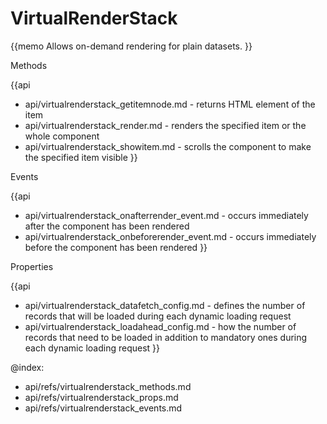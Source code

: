 VirtualRenderStack 
=============


{{memo Allows on-demand rendering for plain datasets. }}



<div class='h2'>Methods</div>

{{api
- api/virtualrenderstack_getitemnode.md - returns HTML element of the item
- api/virtualrenderstack_render.md - renders the specified item or the whole component
- api/virtualrenderstack_showitem.md - scrolls the component to make the specified item visible
}}


<div class='h2'>Events</div>


{{api
- api/virtualrenderstack_onafterrender_event.md - occurs immediately after the component has been rendered
- api/virtualrenderstack_onbeforerender_event.md - occurs immediately before the component has been rendered
}}


<div class='h2'>Properties</div>

{{api
- api/virtualrenderstack_datafetch_config.md - defines the number of records that will be loaded during each dynamic loading request
- api/virtualrenderstack_loadahead_config.md - how the number of records that need to be loaded in addition to mandatory ones during each dynamic loading request
}}





@index:
- api/refs/virtualrenderstack_methods.md
- api/refs/virtualrenderstack_props.md
- api/refs/virtualrenderstack_events.md

